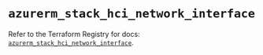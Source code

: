 # `azurerm_stack_hci_network_interface`

Refer to the Terraform Registry for docs: [`azurerm_stack_hci_network_interface`](https://registry.terraform.io/providers/hashicorp/azurerm/4.25.0/docs/resources/stack_hci_network_interface).

